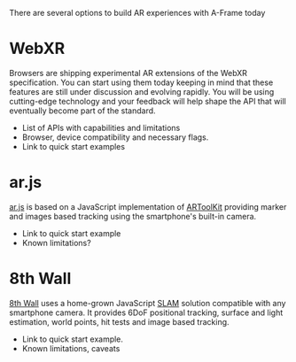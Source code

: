 There are several options to build AR experiences with A-Frame today

# WebXR

Browsers are shipping experimental AR extensions of the WebXR specification. You can start using them today keeping in mind that these features are still under discussion and evolving rapidly. You will be using cutting-edge technology and your feedback will help shape the API that will eventually become part of the standard.

- List of APIs with capabilities and limitations
- Browser, device compatibility and necessary flags.
- Link to quick start examples

# ar.js

[ar.js](https://github.com/jeromeetienne/AR.js/blob/master/README.md) is based on a JavaScript implementation of [ARToolKit](https://github.com/artoolkitx/jsartoolkit5) providing marker and images based tracking using the smartphone's built-in camera. 

- Link to quick start example
- Known limitations?

# 8th Wall

[8th Wall](https://www.8thwall.com/) uses a home-grown JavaScript [SLAM](https://en.wikipedia.org/wiki/Simultaneous_localization_and_mapping) solution compatible with any smartphone camera. It provides 6DoF positional tracking, surface and light estimation, world points, hit tests and image based tracking.

- Link to quick start example.
- Known limitations, caveats